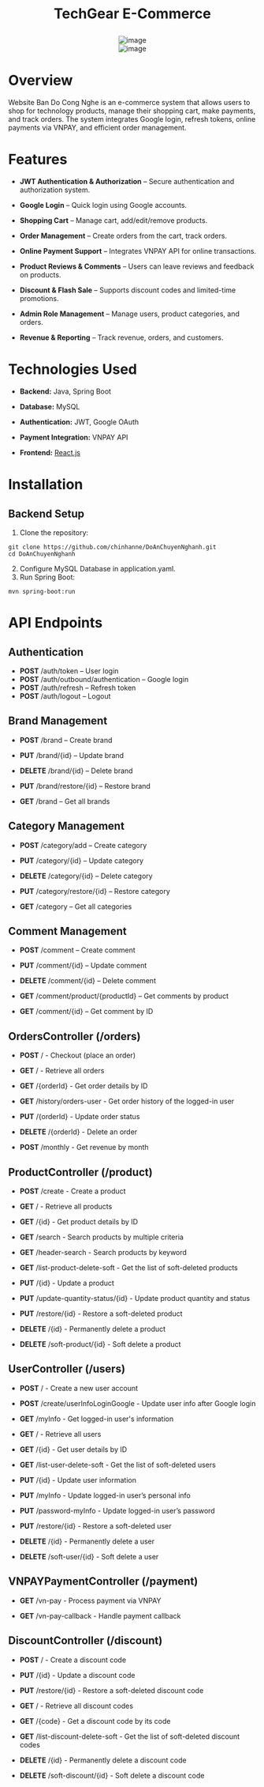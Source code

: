 # <p align="center">TechGear E-Commerce</p>

<div align="center">
  <img src="https://github.com/user-attachments/assets/e2f5df73-319b-4950-808d-aa531708ef07" alt="image">
</div>
<div align="center">
  <img src="https://github.com/user-attachments/assets/b74a1c5e-f8ad-4c9a-a0b6-703596cf1b2a" alt="image">
</div>

# Overview

Website Ban Do Cong Nghe is an e-commerce system that allows users to shop for technology products, manage their shopping cart, make payments, and track orders. The system integrates Google login, refresh tokens, online payments via VNPAY, and efficient order management.

# Features

* **JWT Authentication & Authorization** – Secure authentication and authorization system.

* **Google Login** – Quick login using Google accounts.

* **Shopping Cart** – Manage cart, add/edit/remove products.

* **Order Management** – Create orders from the cart, track orders.

* **Online Payment Support** – Integrates VNPAY API for online transactions.

* **Product Reviews & Comments** – Users can leave reviews and feedback on products.

* **Discount & Flash Sale** – Supports discount codes and limited-time promotions.

* **Admin Role Management** – Manage users, product categories, and orders.

* **Revenue & Reporting** – Track revenue, orders, and customers.

# Technologies Used

* **Backend:** Java, Spring Boot

* **Database:** MySQL

* **Authentication:** JWT, Google OAuth

* **Payment Integration:** VNPAY API

* **Frontend:** [React.js](https://github.com/chinhanne/DoAnChuyenNghanh-Frontend.git)

# Installation

## Backend Setup
1. Clone the repository:
```
git clone https://github.com/chinhanne/DoAnChuyenNghanh.git
cd DoAnChuyenNghanh
```
2. Configure MySQL Database in application.yaml.
3. Run Spring Boot:
```
mvn spring-boot:run
```
# API Endpoints
## Authentication
- **POST** /auth/token – User login
- **POST** /auth/outbound/authentication – Google login
- **POST** /auth/refresh – Refresh token
- **POST** /auth/logout – Logout
## Brand Management

- **POST** /brand – Create brand

- **PUT** /brand/{id} – Update brand

- **DELETE** /brand/{id} – Delete brand

- **PUT** /brand/restore/{id} – Restore brand

- **GET** /brand – Get all brands
## Category Management

- **POST** /category/add – Create category

- **PUT** /category/{id} – Update category

- **DELETE** /category/{id} – Delete category

- **PUT** /category/restore/{id} – Restore category

- **GET** /category – Get all categories

## Comment Management

- **POST** /comment – Create comment
  
- **PUT** /comment/{id} – Update comment
  
- **DELETE** /comment/{id} – Delete comment
  
- **GET** /comment/product/{productId} – Get comments by product
  
- **GET** /comment/{id} – Get comment by ID

## OrdersController (/orders)

- **POST** / - Checkout (place an order)
  
- **GET** / - Retrieve all orders
  
- **GET** /{orderId} - Get order details by ID
  
- **GET** /history/orders-user - Get order history of the logged-in user
  
- **PUT** /{orderId} - Update order status
  
- **DELETE** /{orderId} - Delete an order
  
- **POST** /monthly - Get revenue by month

## ProductController (/product)

- **POST** /create - Create a product
  
- **GET** / - Retrieve all products
  
- **GET** /{id} - Get product details by ID
  
- **GET** /search - Search products by multiple criteria
  
- **GET** /header-search - Search products by keyword
  
- **GET** /list-product-delete-soft - Get the list of soft-deleted products
  
- **PUT** /{id} - Update a product
  
- **PUT** /update-quantity-status/{id} - Update product quantity and status
  
- **PUT** /restore/{id} - Restore a soft-deleted product
  
- **DELETE** /{id} - Permanently delete a product
  
- **DELETE** /soft-product/{id} - Soft delete a product

## UserController (/users)

- **POST** / - Create a new user account

- **POST** /create/userInfoLoginGoogle - Update user info after Google login

- **GET** /myInfo - Get logged-in user's information

- **GET** / - Retrieve all users

- **GET** /{id} - Get user details by ID

- **GET** /list-user-delete-soft - Get the list of soft-deleted users

- **PUT** /{id} - Update user information

- **PUT** /myInfo - Update logged-in user’s personal info

- **PUT** /password-myInfo - Update logged-in user’s password

- **PUT** /restore/{id} - Restore a soft-deleted user

- **DELETE** /{id} - Permanently delete a user

- **DELETE** /soft-user/{id} - Soft delete a user

## VNPAYPaymentController (/payment)
- **GET** /vn-pay - Process payment via VNPAY

- **GET** /vn-pay-callback - Handle payment callback

## DiscountController (/discount)
- **POST** / - Create a discount code
  
- **PUT** /{id} - Update a discount code
  
- **PUT** /restore/{id} - Restore a soft-deleted discount code
  
- **GET** / - Retrieve all discount codes
  
- **GET** /{code} - Get a discount code by its code
  
- **GET** /list-discount-delete-soft - Get the list of soft-deleted discount codes
  
- **DELETE** /{id} - Permanently delete a discount code
  
- **DELETE** /soft-discount/{id} - Soft delete a discount code
  
